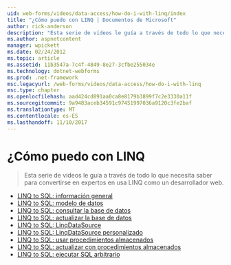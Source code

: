 ```yaml
---
uid: web-forms/videos/data-access/how-do-i-with-linq/index
title: "¿Cómo puedo con LINQ | Documentos de Microsoft"
author: rick-anderson
description: "Esta serie de vídeos le guía a través de todo lo que necesita saber para convertirse en expertos en usa LINQ como un desarrollador web."
ms.author: aspnetcontent
manager: wpickett
ms.date: 02/24/2012
ms.topic: article
ms.assetid: 11b3547a-7c4f-4849-8e27-3cfbe255034e
ms.technology: dotnet-webforms
ms.prod: .net-framework
msc.legacyurl: /web-forms/videos/data-access/how-do-i-with-linq
msc.type: chapter
ms.openlocfilehash: aad424cd891aa0ca8e8179b3899f7c2e3330a11f
ms.sourcegitcommit: 9a9483aceb34591c97451997036a9120c3fe2baf
ms.translationtype: MT
ms.contentlocale: es-ES
ms.lasthandoff: 11/10/2017
---
```

<a name="how-do-i-with-linq"></a>¿Cómo puedo con LINQ
====================
> Esta serie de vídeos le guía a través de todo lo que necesita saber para convertirse en expertos en usa LINQ como un desarrollador web.


- [LINQ to SQL: información general](how-do-i-linq-to-sql-overview.md)
- [LINQ to SQL: modelo de datos](how-do-i-linq-to-sql-data-model.md)
- [LINQ to SQL: consultar la base de datos](how-do-i-linq-to-sql-querying-the-database.md)
- [LINQ to SQL: actualizar la base de datos](how-do-i-linq-to-sql-updating-the-database.md)
- [LINQ to SQL: LinqDataSource](how-do-i-linq-to-sql-linqdatasource.md)
- [LINQ to SQL: LinqDataSource personalizado](how-do-i-linq-to-sql-custom-linqdatasource.md)
- [LINQ to SQL: usar procedimientos almacenados](how-do-i-linq-to-sql-using-stored-procedures.md)
- [LINQ to SQL: actualizar con procedimientos almacenados](how-do-i-linq-to-sql-updating-with-stored-procedures.md)
- [LINQ to SQL: ejecutar SQL arbitrario](how-do-i-linq-to-sql-executing-arbitrary-sql.md)
